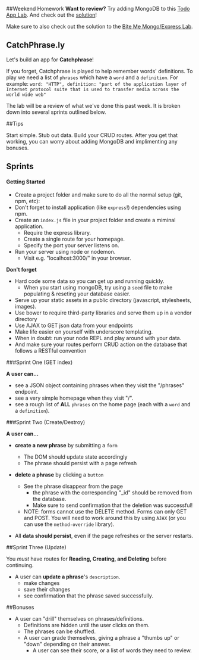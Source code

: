 ##Weekend Homework
**Want to review?** Try adding MongoDB to this [Todo App Lab](https://github.com/sf-wdi-21/mongo_todo_refactor). And check out the [solution](https://github.com/sf-wdi-21/mongo_todo_refactor/tree/solution)!

Make sure to also check out the solution to the [Bite Me Mongo/Express Lab](https://github.com/sf-wdi-21/bite_me_mongo_express/tree/solution).


## CatchPhrase.ly

Let's build an app for **Catchphrase**!

If you forget, Catchphrase is played to help remember words' definitions. To play we need a list of `phrases` which have a `word` and a `definition`. For example: `word: "HTTP", definition: "part of the application layer of Internet protocol suite that is used to transfer media across the world wide web"`

The lab will be a review of what we've done this past week. It is broken down into several sprints outlined below.

##Tips

Start simple. Stub out data. Build your CRUD routes. After you get that working, you can worry about adding MongoDB and implimenting any bonuses.

## Sprints

#### Getting Started
* Create a project folder and make sure to do all the normal setup (git, npm, etc):
* Don't forget to install application (like `express`!) dependencies using npm.
* Create an `index.js` file in your project folder and create a miminal application.
    * Require the express library.
    * Create a single route for your homepage.
    * Specify the port your server listens on.
* Run your server using node or nodemon.
    * Visit e.g. "localhost:3000/" in your browser.

**Don't forget**

* Hard code some data so you can get up and running quickly.
    * When you start using mongoDB, try using a `seed` file to make populating & reseting your database easier.
* Serve up your static assets in a public directory (javascript, stylesheets, images).
* Use bower to require third-party libraries and serve them up in a vendor directory
* Use AJAX to GET json data from your endpoints
* Make life easier on yourself with underscore templating.
* When in doubt: run your node REPL and play around with your data.
* And make sure your routes perform CRUD action on the database that follows a RESTful convention

###Sprint One (GET index)

**A user can...**
* see a JSON object containing phrases when they visit the "/phrases" endpoint.
* see a very simple homepage when they visit "/".
* see a rough list of **ALL** `phrases` on the home page (each with a `word` and a `definition`).

###Sprint Two (Create/Destroy)

**A user can...**

* **create a new phrase** by submitting a `form`
    * The DOM should update state accordingly
    * The phrase should persist with a page refresh

* **delete a phrase** by clicking a `button`
    * See the phrase disappear from the page
        * the phrase with the corresponding "_id" should be removed from the database.
        * Make sure to send confirmation that the deletion was successful!
    * NOTE: forms cannot use the DELETE method. Forms can only GET and POST. You will need to work around this by using `AJAX` (or you can use the `method-override` library).

* All **data should persist**, even if the page refreshes or the server restarts.
   
##Sprint Three (Update)

You *must* have routes for **Reading, Creating, and Deleting** before continuing.

* A user can **update a phrase**'s `description`.
    - make changes
    - save their changes
    - see confirmation that the phrase saved successfully.


##Bonuses

* A user can "drill" themselves on phrases/definitions.
    * Definitions are hidden until the user clicks on them.
    * The phrases can be shuffled.
    * A user can grade themselves, giving a phrase a "thumbs up" or "down" depending on their answer.
        * A user can see their score, or a list of words they need to review.
